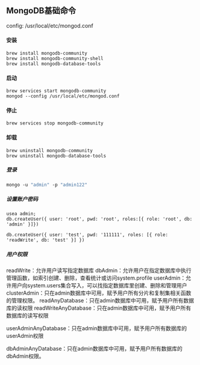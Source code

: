 ## MongoDB基础命令

config: /usr/local/etc/mongod.conf

#### 安装

```shell
brew install mongodb-community
brew install mongodb-community-shell
brew install mongodb-database-tools
```



#### 启动

```shell
brew services start mongodb-community
mongod --config /usr/local/etc/mongod.conf
```



#### 停止

```shell
brew services stop mongodb-community
```



#### 卸载

```shell
brew uninstall mongodb-community
brew uninstall mongodb-database-tools
```



##### 登录

```bash
mongo -u "admin" -p "admin122"
```



##### 设置账户密码

```mongo
usea admin;
db.createUser({ user: 'root', pwd: 'root', roles:[{ role: 'root', db: 'admin' }]})

db.createUser({ user: 'test', pwd: '111111', roles: [{ role: 'readWrite', db: 'test' }] })
```



##### 用户权限

readWrite：允许用户读写指定数据库
dbAdmin：允许用户在指定数据库中执行管理函数，如索引创建、删除，查看统计或访问system.profile
userAdmin：允许用户向system.users集合写入，可以找指定数据库里创建、删除和管理用户
clusterAdmin：只在admin数据库中可用，赋予用户所有分片和复制集相关函数的管理权限。
readAnyDatabase：只在admin数据库中可用，赋予用户所有数据库的读权限
readWriteAnyDatabase：只在admin数据库中可用，赋予用户所有数据库的读写权限

userAdminAnyDatabase：只在admin数据库中可用，赋予用户所有数据库的userAdmin权限

dbAdminAnyDatabase：只在admin数据库中可用，赋予用户所有数据库的dbAdmin权限。

